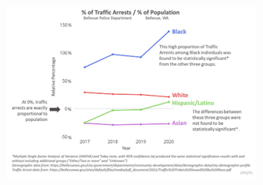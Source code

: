 
![BPD Traffic Arrests Proportional To Population Demographics](trafficstopdatajpg.jpg "BPD Traffic Arrests Proportional To Population Demographics")
